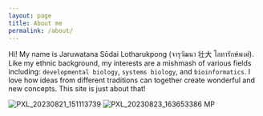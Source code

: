 ```yaml
---
layout: page
title: About me
permalink: /about/
---
```


Hi! My name is Jaruwatana Sōdai Lotharukpong (จารุวัฒนา 壮大 โลทารักษ์พงศ์). Like my ethnic background, my interests are a mishmash of various fields including: `developmental biology`, `systems biology`, and `bioinformatics`. I love how ideas from different traditions can together create wonderful and new concepts. This site is just about that!


![PXL_20230821_151113739](https://github.com/LotharukpongJS/LotharukpongJS.github.io/assets/80110649/50ff4567-1049-417f-a2a7-f40d63c55e8b)
![PXL_20230823_163653386 MP](https://github.com/LotharukpongJS/LotharukpongJS.github.io/assets/80110649/071ffc46-f68e-4301-bfec-f909e8bee8ca)
